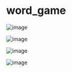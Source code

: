 # word_game
![image](https://user-images.githubusercontent.com/55966649/168425776-85a26857-cb96-4b4c-9615-64609455ae08.png)

![image](https://user-images.githubusercontent.com/55966649/168425781-ddda07ce-f5aa-4ea6-9e64-696a02c7251d.png)

![image](https://user-images.githubusercontent.com/55966649/168425773-c0457e38-7cdc-4722-bce2-9a3d4689216a.png)

![image](https://user-images.githubusercontent.com/55966649/168425788-920b4840-2632-4366-bda1-b13f866745bd.png)
